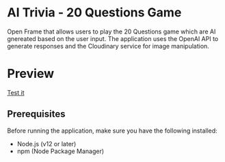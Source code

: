 # AI Trivia - 20 Questions Game

Open Frame that allows users to play the 20 Questions game which are AI gnereated based on the user input. The application uses the OpenAI API to generate responses and the Cloudinary service for image manipulation.

# Preview 


[Test it](https://ai-trivia-frame.netlify.app/)

## Prerequisites

Before running the application, make sure you have the following installed:

- Node.js (v12 or later)
- npm (Node Package Manager)

